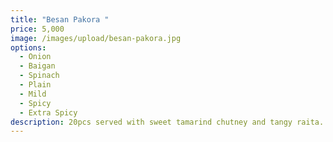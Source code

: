 ```yaml
---
title: "Besan Pakora "
price: 5,000
image: /images/upload/besan-pakora.jpg
options:
  - Onion
  - Baigan
  - Spinach
  - Plain
  - Mild
  - Spicy
  - Extra Spicy
description: 20pcs served with sweet tamarind chutney and tangy raita.
---
```

